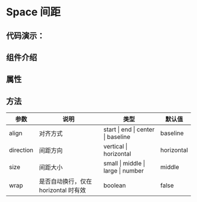 # Space 间距

## 代码演示：

<preview path="../demos/space/space-1.vue" title="基本用法" description="相邻组件水平间距。"></preview>

## 组件介绍

## 属性

## 方法
<table>
  <thead>
    <tr>
      <th>参数</th>
      <th>说明</th>
      <th>类型</th>
      <th>默认值</th>
    </tr>
  </thead>
  <tbody>
    <tr>
      <td>align</td>
      <td>对齐方式</td>
      <td>start | end | center | baseline</td>
      <td>baseline</td>
    </tr>
    <tr>
      <td>direction</td>
      <td>间距方向</td>
      <td>vertical | horizontal</td>
      <td>horizontal</td>
    </tr>
    <tr>
      <td>size</td>
      <td>间距大小</td>
      <td>small | middle | large | number</td>
      <td>middle</td>
    </tr>
    <tr>
      <td>wrap</td>
      <td>是否自动换行，仅在 horizontal 时有效</td>
      <td>boolean</td>
      <td>false</td>
    </tr>
  </tbody>
</table>
